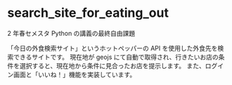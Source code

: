 # search_site_for_eating_out
2 年春セメスタ Python の講義の最終自由課題

「今日の外食検索サイト」というホットペッパーの API を使用した外食先を検索できるサイトです。
現在地が geojs にて自動で取得され、行きたいお店の条件を選択すると、現在地から条件に見合ったお店を提示します。
また、ログイン画面と「いいね！」機能を実装しています。

